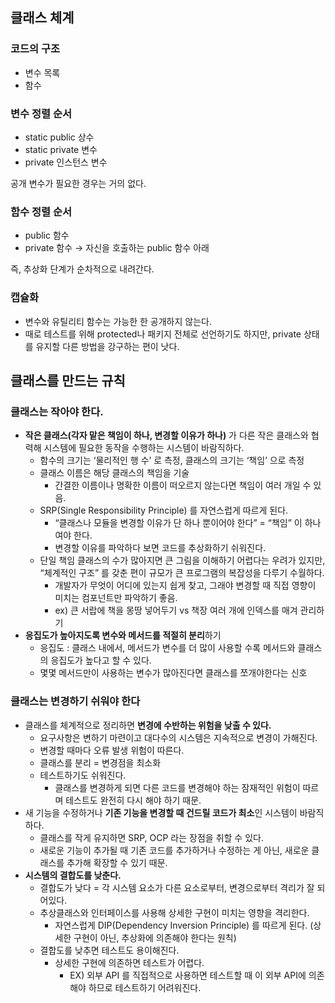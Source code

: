 ## 클래스 체계

### 코드의 구조

- 변수 목록
- 함수

### 변수 정렬 순서

- static public 상수
- static private 변수
- private 인스턴스 변수

공개 변수가 필요한 경우는 거의 없다.

### 함수 정렬 순서

- public 함수
- private 함수 → 자신을 호출하는 public 함수 아래

즉, 추상화 단계가 순차적으로 내려간다.

### 캡슐화

- 변수와 유틸리티 함수는 가능한 한 공개하지 않는다.
- 때로 테스트를 위해 protected나 패키지 전체로 선언하기도 하지만, private 상태를 유지할 다른 방법을 강구하는 편이 낫다.

## 클래스를 만드는 규칙

### 클래스는 작아야 한다.

- **작은 클래스(각자 맡은 책임이 하나, 변경할 이유가 하나)** 가 다른 작은 클래스와 협력해 시스템에 필요한 동작을 수행하는 시스템이 바람직하다.
    - 함수의 크기는 ‘물리적인 행 수’ 로 측정, 클래스의 크기는 ‘책임’ 으로 측정
    - 클래스 이름은 해당 클래스의 책임을 기술
        - 간결한 이름이나 명확한 이름이 떠오르지 않는다면 책임이 여러 개일 수 있음.
    - SRP(Single Responsibility Principle) 를 자연스럽게 따르게 된다.
        - “클래스나 모듈을 변경할 이유가 단 하나 뿐이어야 한다” = “책임” 이 하나여야 한다.
        - 변경할 이유를 파악하다 보면 코드를 추상화하기 쉬워진다.
    - 단일 책임 클래스의 수가 많아지면 큰 그림을 이해하기 어렵다는 우려가 있지만, “체계적인 구조” 를 갖춘 편이 규모가 큰 프로그램의 복잡성을 다루기 수월하다.
        - 개발자가 무엇이 어디에 있는지 쉽게 찾고, 그래야 변경할 때 직접 영향이 미치는 컴포넌트만 파악하기 좋음.
        - ex) 큰 서랍에 책을 몽땅 넣어두기 vs 책장 여러 개에 인덱스를 매겨 관리하기
- **응집도가 높아지도록 변수와 메서드를 적절히 분리**하기
    - 응집도 : 클래스 내에서, 메서드가 변수를 더 많이 사용할 수록 메서드와 클래스의 응집도가 높다고 할 수 있다.
    - 몇몇 메서드만이 사용하는 변수가 많아진다면 클래스를 쪼개야한다는 신호

### 클래스는 변경하기 쉬워야 한다

- 클래스를 체계적으로 정리하면 **변경에 수반하는 위험을 낮출 수 있다.**
    - 요구사항은 변하기 마련이고 대다수의 시스템은 지속적으로 변경이 가해진다.
    - 변경할 때마다 오류 발생 위험이 따른다.
    - 클래스를 분리 = 변경점을 최소화
    - 테스트하기도 쉬워진다.
        - 클래스를 변경하게 되면 다른 코드를 변경해야 하는 잠재적인 위험이 따르며 테스트도 완전히 다시 해야 하기 때문.
- 새 기능을 수정하거나 **기존 기능을 변경할 때 건드릴 코드가 최소**인 시스템이 바람직하다.
    - 클래스를 작게 유지하면 SRP, OCP 라는 장점을 취할 수 있다.
    - 새로운 기능이 추가될 때 기존 코드를 추가하거나 수정하는 게 아닌, 새로운 클래스를 추가해 확장할 수 있기 때문.
- **시스템의 결합도를 낮춘다.**
    - 결합도가 낮다 = 각 시스템 요소가 다른 요소로부터, 변경으로부터 격리가 잘 되어있다.
    - 추상클래스와 인터페이스를 사용해 상세한 구현이 미치는 영향을 격리한다.
        - 자연스럽게 DIP(Dependency Inversion Principle) 를 따르게 된다. (상세한 구현이 아닌, 추상화에 의존해야 한다는 원칙)
    - 결합도를 낮추면 테스트도 용이해진다.
        - 상세한 구현에 의존하면 테스트가 어렵다.
            - EX) 외부 API 를 직접적으로 사용하면 테스트할 때 이 외부 API에 의존해야 하므로 테스트하기 어려워진다.
